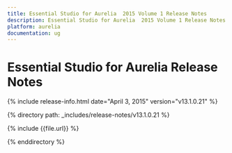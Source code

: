 ```yaml
---
title: Essential Studio for Aurelia  2015 Volume 1 Release Notes  
description: Essential Studio for Aurelia  2015 Volume 1 Release Notes  
platform: aurelia
documentation: ug
---
```


# Essential Studio for Aurelia  Release Notes  

{% include release-info.html date="April 3, 2015"  version="v13.1.0.21" %} 


{% directory path: _includes/release-notes/v13.1.0.21 %}

{% include {{file.url}} %}

{% enddirectory %}